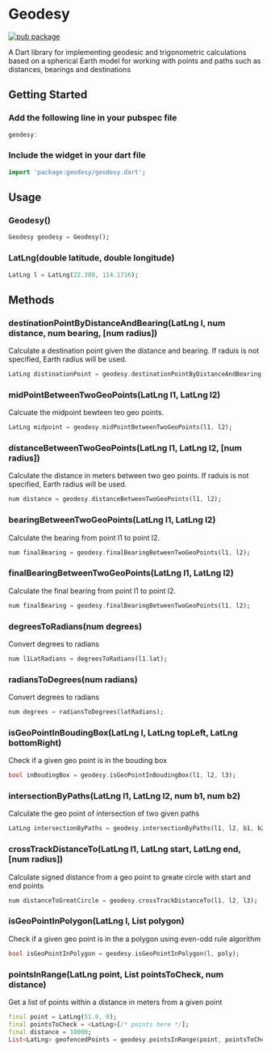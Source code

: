 # Geodesy

[![pub package](https://img.shields.io/pub/v/geodesy.svg)](https://pub.dartlang.org/packages/geodesy)

A Dart library for implementing geodesic and trigonometric calculations based on a spherical Earth model for working with points and paths such as distances, bearings and destinations

## Getting Started

### Add the following line in your pubspec file

```dart
geodesy:
```

### Include the widget in your dart file

```dart
import 'package:geodesy/geodesy.dart';
```

## Usage

### Geodesy()

```dart
Geodesy geodesy = Geodesy();
```

### LatLng(double latitude, double longitude)

```dart
LatLng l = LatLng(22.308, 114.1716);
```

## Methods

### destinationPointByDistanceAndBearing(LatLng l, num distance, num bearing, [num radius])

Calculate a destination point given the distance and bearing. If raduis is not specified, Earth radius will be used.

```dart
LatLng distinationPoint = geodesy.destinationPointByDistanceAndBearing(l3, 2400, 420.2);
```

### midPointBetweenTwoGeoPoints(LatLng l1, LatLng l2)

Calcuate the midpoint bewteen teo geo points.

```dart
LatLng midpoint = geodesy.midPointBetweenTwoGeoPoints(l1, l2);
```

### distanceBetweenTwoGeoPoints(LatLng l1, LatLng l2, [num radius]) 

Calculate the distance in meters between two geo points. If raduis is not specified, Earth radius will be used.

```dart
num distance = geodesy.distanceBetweenTwoGeoPoints(l1, l2);
```

### bearingBetweenTwoGeoPoints(LatLng l1, LatLng l2)

Calculate the bearing from point l1 to point l2.

```dart
num finalBearing = geodesy.finalBearingBetweenTwoGeoPoints(l1, l2);
```

### finalBearingBetweenTwoGeoPoints(LatLng l1, LatLng l2)

Calculate the final bearing from point l1 to point l2.

```dart
num finalBearing = geodesy.finalBearingBetweenTwoGeoPoints(l1, l2);
```

### degreesToRadians(num degrees)

Convert degrees to radians

```dart
num l1LatRadians = degreesToRadians(l1.lat);
```

### radiansToDegrees(num radians)

Convert degrees to radians

```dart
num degrees = radiansToDegrees(latRadians);
```

### isGeoPointInBoudingBox(LatLng l, LatLng topLeft, LatLng bottomRight)

Check if a given geo point is in the bouding box

```dart
bool inBoudingBox = geodesy.isGeoPointInBoudingBox(l1, l2, l3);
```

### intersectionByPaths(LatLng l1, LatLng l2, num b1, num b2)

Calculate the geo point of intersection of two given paths

```dart
LatLng intersectionByPaths = geodesy.intersectionByPaths(l1, l2, b1, b2);
```

### crossTrackDistanceTo(LatLng l1, LatLng start, LatLng end, [num radius])

Calculate signed distance from a geo point to greate circle with start and end points

```dart
num distanceToGreatCircle = geodesy.crossTrackDistanceTo(l1, l2, l3);
```
  
### isGeoPointInPolygon(LatLng l, List<LatLng> polygon)

Check if a given geo point is in the a polygon using even-odd rule algorithm

```dart
bool isGeoPointInPolygon = geodesy.isGeoPointInPolygon(l, poly);
```

### pointsInRange(LatLng point, List<LatLng> pointsToCheck, num distance)

Get a list of points within a distance in meters from a given point

```dart
final point = LatLng(51.0, 0);
final pointsToCheck = <LatLng>[/* points here */];
final distance = 10000;
List<LatLng> geofencedPoints = geodesy.pointsInRange(point, pointsToCheck, distance);
```
 